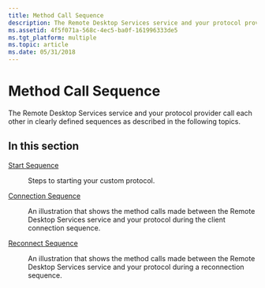 ```yaml
---
title: Method Call Sequence
description: The Remote Desktop Services service and your protocol provider call each other in clearly defined sequences.
ms.assetid: 4f5f071a-568c-4ec5-ba0f-161996333de5
ms.tgt_platform: multiple
ms.topic: article
ms.date: 05/31/2018
---
```


# Method Call Sequence

The Remote Desktop Services service and your protocol provider call each other in clearly defined sequences as described in the following topics.

## In this section

<dl> <dt>

[Start Sequence](start-sequence.md)
</dt> <dd>

Steps to starting your custom protocol.

</dd> <dt>

[Connection Sequence](connection-sequence.md)
</dt> <dd>

An illustration that shows the method calls made between the Remote Desktop Services service and your protocol during the client connection sequence.

</dd> <dt>

[Reconnect Sequence](reconnect-sequence.md)
</dt> <dd>

An illustration that shows the method calls made between the Remote Desktop Services service and your protocol during a reconnection sequence.

</dd> </dl>

 

 




